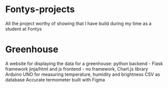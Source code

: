 # Fontys-projects
All the project worthy of showing that I have build during my time as a student at Fontys

# Greenhouse
A website for displaying the data for a greenhouse:
  python backend - Flask framework
  jinja/html and js frontend - no framework, Chart.js library
  Arduino UNO for measuring temperature, humidity and brightness
  CSV as database
  Accurate termometer built with Figma
